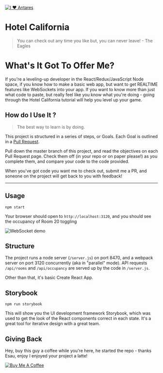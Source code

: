 [![I ♥️ Antares](https://img.shields.io/badge/built--with-antares-blue.svg)](https://github.com/deanius/antares)

# Hotel California

> You can check out any time you like but, you can never leave! - The Eagles

# What's It Got To Offer Me?

If you're a leveling-up developer in the React/Redux/JavaScript Node space, if
you know how to make a basic web app, but want to get REALTIME features like
WebSockets into your app. If you want to know more than just what code to paste,
but really feel like you know what you're doing - going through the Hotel
California tutorial will help you level up your game.

## How do I Use It ?

> The best way to learn is by doing.

This project is structured in a series of steps, or Goals.
Each Goal is outlined in a [Pull Request](//github.com/deanius/hotel-california/pulls).

Pull down the master branch of this project, and read the objectives on each Pull
Request page. Check them off (in your repo or on paper please!) as you complete
them, and compare your code to the code provided.

When you've got code you want me to check out, submit me a PR, and soneone on the
project will get back to you with feedback!

---

## Usage

`npm start`

Your browser should open to `http://localhost:3120`, and
you should see the occupancy of Room 20 toggling

![WebSocket demo](http://www.deanius.com/HotelCaliforniaToggle.gif)

## Structure

The project runs a node server (`/server.js`) on port 8470,
and a webpack server on port 3120 concurrently (aka in "parallel" mode).
API requests `/api/rooms` and `/api/occupancy` are served up by the code in `/server.js`.

Other than that, it's basic Create React App.

## Storybook

`npm run storybook`

This will show you the UI development framework Storybook, which was used
to get the look of the React components correct in each state. It's a great
tool for iterative design with a great team.

## Giving Back

Hey, buy this guy a coffee while you're here, he started the repo - thanks Esau, enjoy I enjoyed your project a latte!

[![Buy Me A Coffee](https://www.buymeacoffee.com/assets/img/custom_images/black_img.png)](https://www.buymeacoffee.com/esausilva)
